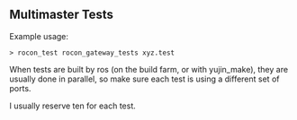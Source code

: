 ## Multimaster Tests

Example usage:

```
> rocon_test rocon_gateway_tests xyz.test
```

When tests are built by ros (on the build farm, or with yujin_make), they are usually done in parallel, so
make sure each test is using a different set of ports.

I usually reserve ten for each test.

